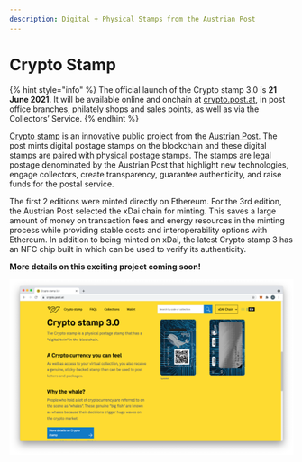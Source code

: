 ```yaml
---
description: Digital + Physical Stamps from the Austrian Post
---
```


# Crypto Stamp

{% hint style="info" %}
The official launch of the Crypto stamp 3.0 is **21 June 2021**. It will be available online and onchain at [crypto.post.at](https://crypto.post.at/), in post office branches, philately shops and sales points, as well as via the Collectors’ Service.
{% endhint %}

[Crypto stamp](https://crypto.post.at/) is an innovative public project from the [Austrian Post](https://www.post.at/). The post mints digital postage stamps on the blockchain and these digital stamps are paired with physical postage stamps. The stamps are legal postage denominated by the Austrian Post that highlight new technologies, engage collectors, create transparency, guarantee authenticity, and raise funds for the postal service. 

The first 2 editions were minted directly on Ethereum. For the 3rd edition, the Austrian Post selected the xDai chain for minting. This saves a large amount of money on transaction fees and energy resources in the minting process while providing stable costs and interoperability options with Ethereum. In addition to being minted on xDai, the latest Crypto stamp 3 has an NFC chip built in which can be used to verify its authenticity. 

**More details on this exciting project coming soon!**

![crypto.post.at website](../../.gitbook/assets/crypto-stamp-3.png)





